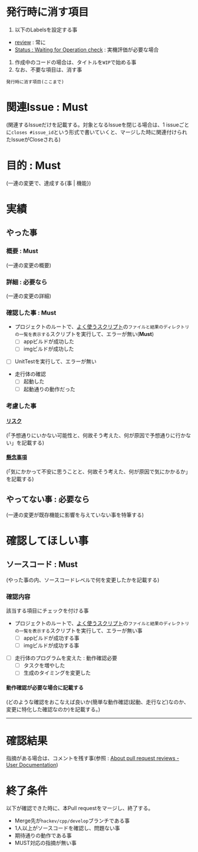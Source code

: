 # 発行時に消す項目
1. 以下のLabelsを設定する事
* [review](../Labels/review) : 常に
* [Status : Waiting for Operation check](../Labels/Status%20%3A%20Waiting%20for%20Operation%20check) : 実機評価が必要な場合
1. 作成中のコードの場合は、タイトルを`WIP`で始める事
1. なお、不要な項目は、消す事

`発行時に消す項目(ここまで)`

# 関連Issue : Must
(関連するIssueだけを記載する。対象となるIssueを閉じる場合は、1 issueごとに`closes #issue_id`という形式で書いていくと、マージした時に関連付けられたIssueがCloseされる)

# 目的 : Must
(一連の変更で、達成する{事 | 機能})

# 実績
## やった事
### 概要 : Must
(一連の変更の概要)

### 詳細 : 必要なら
(一連の変更の詳細)

### 確認した事 : Must
* プロジェクトのルートで、[よく使うスクリプト](../wiki/suteki_script)の`ファイルと結果のディレクトリの一覧を表示する`スクリプトを実行して、エラーが無い(**Must**)
  - [ ] appビルドが成功した
  - [ ] imgビルドが成功した
- [ ] UnitTestを実行して、エラーが無い
* 走行体の確認
  - [ ] 起動した
  - [ ] 起動通りの動作だった

### 考慮した事
#### [リスク](https://kotobank.jp/word/%E3%83%AA%E3%82%B9%E3%82%AF-183705)
(「予想通りにいかない可能性と、何故そう考えた、何が原因で予想通りに行かない」を記載する)

#### [懸念事項](https://kotobank.jp/word/%E6%87%B8%E5%BF%B5-490895)
(「気にかかって不安に思うことと、何故そう考えた、何が原因で気にかかるか」を記載する)

## やってない事 : 必要なら
(一連の変更が既存機能に影響を与えていない事を特筆する)

# 確認してほしい事
## ソースコード : Must
(やった事の内、ソースコードレベルで何を変更したかを記載する)

### 確認内容
該当する項目にチェックを付ける事

* プロジェクトのルートで、[よく使うスクリプト](../wiki/suteki_script)の`ファイルと結果のディレクトリの一覧を表示する`スクリプトを実行して、エラーが無い事
  - [ ] appビルドが成功する事
  - [ ] imgビルドが成功する事
- [ ] 走行体のプログラムを変えた : 動作確認必要
  - [ ] タスクを増やした
  - [ ] 生成のタイミングを変更した

#### 動作確認が必要な場合に記載する
(どのような確認をおこなえば良いか(簡単な動作確認(起動、走行など)なのか、変更に特化した確認なのか)を記載する。)

---

# 確認結果
指摘がある場合は、コメントを残す事(参照 : [About pull request reviews - User Documentation](https://help.github.com/articles/about-pull-request-reviews/))

# 終了条件
以下が確認できた時に、本Pull requestをマージし、終了する。

* Merge先が`hackev/cpp/develop`ブランチである事
* 1人以上がソースコードを確認し、問題ない事
* 期待通りの動作である事
* MUST対応の指摘が無い事
